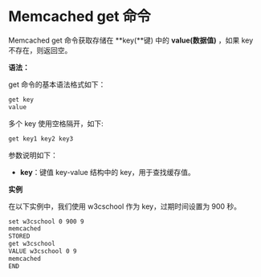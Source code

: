 # Memcached get 命令

Memcached get 命令获取存储在 **key(**键) 中的 **value(数据值)** ，如果 key 不存在，则返回空。

**语法：**

get 命令的基本语法格式如下：
```markdown
get key
value 
```

多个 key 使用空格隔开，如下:
```markdown
get key1 key2 key3
```

参数说明如下：

- **key**：键值 key-value 结构中的 key，用于查找缓存值。

**实例**

在以下实例中，我们使用 w3cschool 作为 key，过期时间设置为 900 秒。

```markdown
set w3cschool 0 900 9
memcached
STORED
get w3cschool
VALUE w3cschool 0 9
memcached
END
```